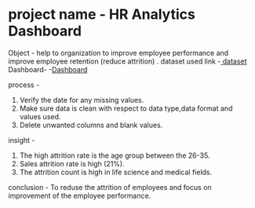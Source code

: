 # project name - HR Analytics Dashboard

Object -  help to organization to improve employee performance and improve employee retention (reduce attrition) .
dataset used link
-<a href="https://github.com/saipriya-02/HR-Analytics-Dashboard/blob/main/HR_Analytics.csv"> dataset<a/>
Dashboard-
-<a href="https://github.com/saipriya-02/HR-Analytics-Dashboard/blob/main/hr%20analytics%20dashboard.pdf">Dashboard</a>

process - 
1) Verify the date for any missing values.
2) Make sure data is clean with respect to data type,data format and values used.
3) Delete unwanted columns and blank values.

insight - 
1) The high attrition rate is the age group between the 26-35.
2) Sales attrition rate is high (21%).
3) The attrition count is high in life science and medical fields.

conclusion - 
 To reduse the attrition of employees and focus on improvement of the employee performance.


 


